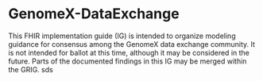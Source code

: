 # GenomeX-DataExchange
This FHIR implementation guide (IG) is intended to organize modeling guidance for consensus among the GenomeX data exchange community. It is not intended for ballot at this time, although it may be considered in the future. Parts of the documented findings in this IG may be merged within the GRIG.
sds

